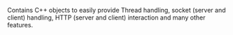 Contains C++ objects to easily provide Thread handling, socket (server and client) handling, HTTP (server and client) interaction and many other features.
